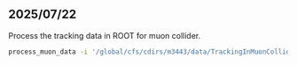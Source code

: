 ## 2025/07/22
Process the tracking data in ROOT for muon collider.
```bash
process_muon_data -i '/global/cfs/cdirs/m3443/data/TrackingInMuonCollider/singleMuon' -o '/global/cfs/cdirs/m3443/data/TrackingInMuonCollider/singleMuon_feature_store' -w 16
```
